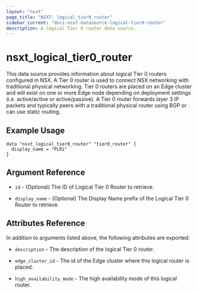 ```yaml
---
layout: "nsxt"
page_title: "NSXT: logical_tier0_router"
sidebar_current: "docs-nsxt-datasource-logical-tier0-router"
description: A logical Tier 0 router data source.
---
```


# nsxt_logical_tier0_router

This data source provides information about logical Tier 0 routers configured in NSX. A Tier 0 router is used to connect NSX networking with traditional physical networking. Tier 0 routers are placed on an Edge cluster and will exist on one or more Edge node depending on deployment settings (i.e. active/active or active/passive). A Tier 0 router forwards layer 3 IP packets and typically peers with a traditional physical router using BGP or can use static routing.

## Example Usage

```hcl
data "nsxt_logical_tier0_router" "tier0_router" {
  display_name = "PLR1"
}
```

## Argument Reference

* `id` - (Optional) The ID of Logical Tier 0 Router to retrieve.

* `display_name` - (Optional) The Display Name prefix of the Logical Tier 0 Router to retrieve.

## Attributes Reference

In addition to arguments listed above, the following attributes are exported:

* `description` - The description of the logical Tier 0 router.

* `edge_cluster_id` - The id of the Edge cluster where this logical router is placed.

* `high_availability_mode` - The high availability mode of this logical router.
